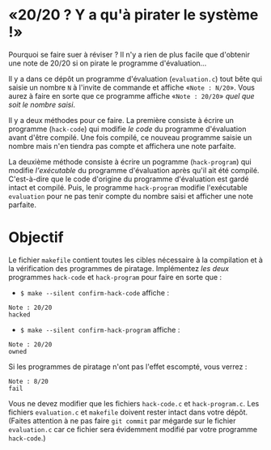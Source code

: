 # «20/20 ? Y a qu'à pirater le système !»

Pourquoi se faire suer à réviser ?
Il n'y a rien de plus facile que d'obtenir une note de 20/20 si on pirate le programme d'évaluation...

Il y a dans ce dépôt un programme d'évaluation (`evaluation.c`) tout bête qui saisie un nombre `N` à l'invite de commande et affiche «`Note : N/20`».
Vous aurez à faire en sorte que ce programme affiche «`Note : 20/20`» *quel que soit le nombre saisi*.

Il y a deux méthodes pour ce faire.
La première consiste à écrire un programme (`hack-code`) qui modifie *le code* du programme d'évaluation avant d'être compilé.
Une fois compilé, ce nouveau programme saisie un nombre mais n'en tiendra pas compte et affichera une note parfaite.

La deuxième méthode consiste à écrire un pogramme (`hack-program`) qui modifie *l'exécutable* du programme d'évaluation après qu'il ait été compilé.
C'est-à-dire que le code d'origine du programme d'évaluation est gardé intact et compilé.
Puis, le programme `hack-program` modifie l'exécutable `evaluation` pour ne pas tenir compte du nombre saisi et afficher une note parfaite.

# Objectif

Le fichier `makefile` contient toutes les cibles nécessaire à la compilation et à la vérification des programmes de piratage.
Implémentez *les deux* programmes `hack-code` et `hack-program` pour faire en sorte que :

- `$ make --silent confirm-hack-code` affiche :
```
Note : 20/20
hacked
```
- `$ make --silent confirm-hack-program` affiche :
```
Note : 20/20
owned
```

Si les programmes de piratage n'ont pas l'effet escompté, vous verrez :
```
Note : 8/20
fail
```

Vous ne devez modifier que les fichiers `hack-code.c` et `hack-program.c`.
Les fichiers `evaluation.c` et `makefile` doivent rester intact dans votre dépôt. (Faites attention à ne pas faire `git commit` par mégarde sur le fichier `evaluation.c` car ce fichier sera évidemment modifié par votre programme `hack-code`.)